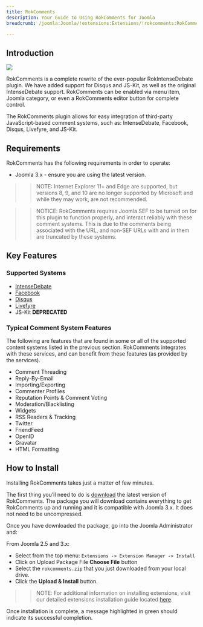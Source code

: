 ```yaml
---
title: RokComments
description: Your Guide to Using RokComments for Joomla
breadcrumb: /joomla:Joomla/!extensions:Extensions/!rokcomments:RokComments

---
```


Introduction
-----

![][featured]

RokComments is a complete rewrite of the ever-popular RokIntenseDebate plugin. We have added support for Disqus and JS-Kit, as well as the original IntenseDebate support. RokComments can be enabled via menu item, Joomla category, or even a RokComments editor button for complete control.

The RokComments plugin allows for easy integration of third-party JavaScript-based comment systems, such as: IntenseDebate, Facebook, Disqus, Livefyre, and JS-Kit.

Requirements
-----

RokComments has the following requirements in order to operate:

* Joomla 3.x - ensure you are using the latest version.

>> NOTE: Internet Explorer 11+ and Edge are supported, but versions 8, 9, and 10 are no longer supported by Microsoft and while they may work, are not recommended.

>> NOTICE: RokComments requires Joomla SEF to be turned on for this plugin to function properly, and interact reliably with these comment systems. This is due to the comments being associated with the URL, and non-SEF URLs with and in them are truncated by these systems.

Key Features
-----

### Supported Systems

* [IntenseDebate][id]
* [Facebook][fb]
* [Disqus][dq]
* [Livefyre][lf]
* JS-Kit **DEPRECATED**

### Typical Comment System Features

The following are features that are found in some or all of the supported content systems listed in the previous section. RokComments integrates with these services, and can benefit from these features (as provided by the services).

* Comment Threading
* Reply-By-Email
* Importing/Exporting
* Commenter Profiles
* Reputation Points & Comment Voting
* Moderation/Blacklisting
* Widgets
* RSS Readers & Tracking
* Twitter
* FriendFeed
* OpenID
* Gravatar
* HTML Formatting

How to Install
--------------

Installing RokComments takes just a matter of few minutes.

The first thing you’ll need to do is [download][download] the latest version of RokComments. The package you will download contains everything to get RokComments up and running and it is compatible with Joomla 3.x. It does not need to be uncompressed. 

Once you have downloaded the package, go into the Joomla Administrator and:

From Joomla 2.5 and 3.x:

* Select from the top menu: `Extensions -> Extension Manager -> Install`
* Click on Upload Package File **Choose File** button
* Select the `rokcomments.zip` that you just downloaded from your local drive.
* Click the **Upload & Install** button.

>> NOTE: For additional information on installing extensions, visit our detailed extensions installation guide located [here][install].

Once installation is complete, a message highlighted in green should indicate its successful completion.

[featured]: assets/rokcomments.jpg
[download]: http://www.rockettheme.com/extensions-downloads/free/1061-rokcomments
[id]: http://www.intensedebate.com
[fb]: http://developers.facebook.com
[dq]: http://www.disqus.com
[lf]: http://www.livefyre.com
[jk]: http://js-kit.com/comments/
[install]: ../../platform/extensions.md
